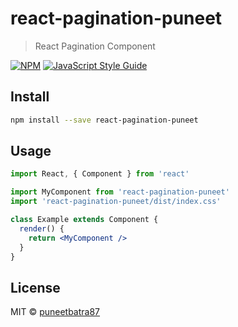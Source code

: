 # react-pagination-puneet

> React Pagination Component

[![NPM](https://img.shields.io/npm/v/react-pagination-puneet.svg)](https://www.npmjs.com/package/react-pagination-puneet) [![JavaScript Style Guide](https://img.shields.io/badge/code_style-standard-brightgreen.svg)](https://standardjs.com)

## Install

```bash
npm install --save react-pagination-puneet
```

## Usage

```jsx
import React, { Component } from 'react'

import MyComponent from 'react-pagination-puneet'
import 'react-pagination-puneet/dist/index.css'

class Example extends Component {
  render() {
    return <MyComponent />
  }
}
```

## License

MIT © [puneetbatra87](https://github.com/puneetbatra87)
